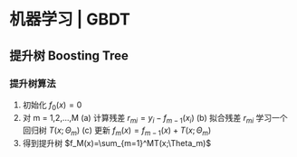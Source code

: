 # 机器学习 | GBDT
## 提升树 Boosting Tree
### 提升树算法
1. 初始化 $f_0(x)=0$
2. 对 m = 1,2,...,M
	(a) 计算残差 $r_{mi}=y_i-f_{m-1}(x_i)$
	(b) 拟合残差 $r_{mi}$ 学习一个回归树 $T(x;\Theta_m)$
	(c) 更新 $f_m(x)=f_{m-1}(x)+T(x;\Theta_m)$
3. 得到提升树
	$f_M(x)=\sum_{m=1}^MT(x;\Theta_m)$



